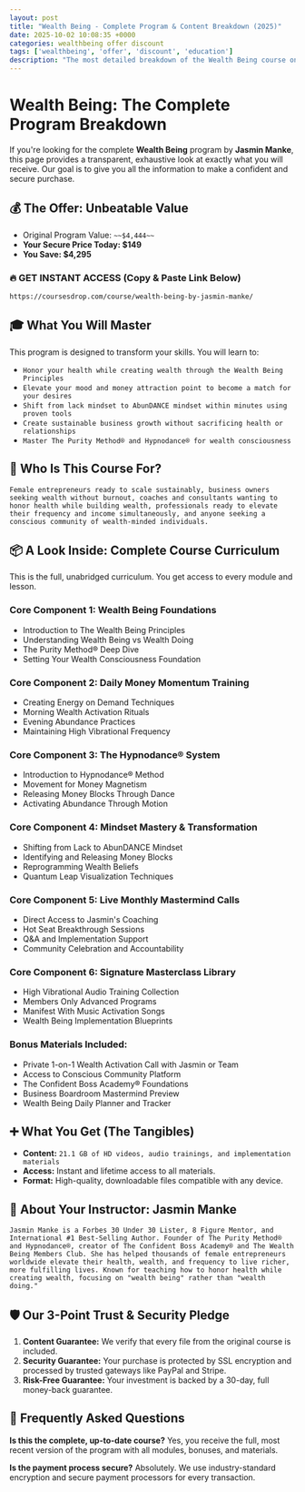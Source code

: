 ```yaml
---
layout: post
title: "Wealth Being - Complete Program & Content Breakdown (2025)"
date: 2025-10-02 10:08:35 +0000
categories: wealthbeing offer discount
tags: ['wealthbeing', 'offer', 'discount', 'education']
description: "The most detailed breakdown of the Wealth Being course online. See every module and lesson you'll get. ✅ Secure Payment ✅ 30-Day Guarantee."
---
```



# Wealth Being: The Complete Program Breakdown

If you're looking for the complete **Wealth Being** program by **Jasmin Manke**, this page provides a transparent, exhaustive look at exactly what you will receive. Our goal is to give you all the information to make a confident and secure purchase.

## 💰 The Offer: Unbeatable Value
- Original Program Value: `~~$4,444~~`
- **Your Secure Price Today: $149**
- **You Save: $4,295**

### 🔥 GET INSTANT ACCESS (Copy & Paste Link Below)
`https://coursesdrop.com/course/wealth-being-by-jasmin-manke/`

## 🎓 What You Will Master
This program is designed to transform your skills. You will learn to:
- `Honor your health while creating wealth through the Wealth Being Principles`
- `Elevate your mood and money attraction point to become a match for your desires`
- `Shift from lack mindset to AbunDANCE mindset within minutes using proven tools`
- `Create sustainable business growth without sacrificing health or relationships`
- `Master The Purity Method® and Hypnodance® for wealth consciousness`

## 🎯 Who Is This Course For?
`Female entrepreneurs ready to scale sustainably, business owners seeking wealth without burnout, coaches and consultants wanting to honor health while building wealth, professionals ready to elevate their frequency and income simultaneously, and anyone seeking a conscious community of wealth-minded individuals.`

## 📦 A Look Inside: Complete Course Curriculum
This is the full, unabridged curriculum. You get access to every module and lesson.

### Core Component 1: Wealth Being Foundations
- Introduction to The Wealth Being Principles
- Understanding Wealth Being vs Wealth Doing
- The Purity Method® Deep Dive
- Setting Your Wealth Consciousness Foundation

### Core Component 2: Daily Money Momentum Training
- Creating Energy on Demand Techniques
- Morning Wealth Activation Rituals
- Evening Abundance Practices
- Maintaining High Vibrational Frequency

### Core Component 3: The Hypnodance® System
- Introduction to Hypnodance® Method
- Movement for Money Magnetism
- Releasing Money Blocks Through Dance
- Activating Abundance Through Motion

### Core Component 4: Mindset Mastery & Transformation
- Shifting from Lack to AbunDANCE Mindset
- Identifying and Releasing Money Blocks
- Reprogramming Wealth Beliefs
- Quantum Leap Visualization Techniques

### Core Component 5: Live Monthly Mastermind Calls
- Direct Access to Jasmin's Coaching
- Hot Seat Breakthrough Sessions
- Q&A and Implementation Support
- Community Celebration and Accountability

### Core Component 6: Signature Masterclass Library
- High Vibrational Audio Training Collection
- Members Only Advanced Programs
- Manifest With Music Activation Songs
- Wealth Being Implementation Blueprints

### Bonus Materials Included:
- Private 1-on-1 Wealth Activation Call with Jasmin or Team
- Access to Conscious Community Platform
- The Confident Boss Academy® Foundations
- Business Boardroom Mastermind Preview
- Wealth Being Daily Planner and Tracker

## ➕ What You Get (The Tangibles)
- **Content:** `21.1 GB of HD videos, audio trainings, and implementation materials`
- **Access:** Instant and lifetime access to all materials.
- **Format:** High-quality, downloadable files compatible with any device.

## 👤 About Your Instructor: Jasmin Manke
`Jasmin Manke is a Forbes 30 Under 30 Lister, 8 Figure Mentor, and International #1 Best-Selling Author. Founder of The Purity Method® and Hypnodance®, creator of The Confident Boss Academy® and The Wealth Being Members Club. She has helped thousands of female entrepreneurs worldwide elevate their health, wealth, and frequency to live richer, more fulfilling lives. Known for teaching how to honor health while creating wealth, focusing on "wealth being" rather than "wealth doing."`

## 🛡️ Our 3-Point Trust & Security Pledge
1.  **Content Guarantee:** We verify that every file from the original course is included.
2.  **Security Guarantee:** Your purchase is protected by SSL encryption and processed by trusted gateways like PayPal and Stripe.
3.  **Risk-Free Guarantee:** Your investment is backed by a 30-day, full money-back guarantee.

## 🙋 Frequently Asked Questions

**Is this the complete, up-to-date course?**
Yes, you receive the full, most recent version of the program with all modules, bonuses, and materials.

**Is the payment process secure?**
Absolutely. We use industry-standard encryption and secure payment processors for every transaction.
